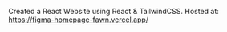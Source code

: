 Created a React Website using React & TailwindCSS.
Hosted at: https://figma-homepage-fawn.vercel.app/
